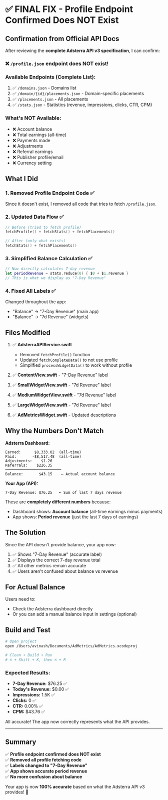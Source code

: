 # ✅ FINAL FIX - Profile Endpoint Confirmed Does NOT Exist

## Confirmation from Official API Docs

After reviewing the **complete Adsterra API v3 specification**, I can confirm:

### ❌ **`/profile.json` endpoint does NOT exist!**

### Available Endpoints (Complete List):
1. ✅ `/domains.json` - Domains list
2. ✅ `/domain/{id}/placements.json` - Domain-specific placements
3. ✅ `/placements.json` - All placements
4. ✅ `/stats.json` - Statistics (revenue, impressions, clicks, CTR, CPM)

### What's NOT Available:
- ❌ Account balance
- ❌ Total earnings (all-time)
- ❌ Payments made
- ❌ Adjustments
- ❌ Referral earnings
- ❌ Publisher profile/email
- ❌ Currency setting

## What I Did

### 1. Removed Profile Endpoint Code ✅
Since it doesn't exist, I removed all code that tries to fetch `/profile.json`.

### 2. Updated Data Flow ✅
```swift
// Before (tried to fetch profile)
fetchProfile() + fetchStats() + fetchPlacements()

// After (only what exists)
fetchStats() + fetchPlacements()
```

### 3. Simplified Balance Calculation ✅
```swift
// Now directly calculates 7-day revenue
let periodRevenue = stats.reduce(0) { $0 + $1.revenue }
// This is what we display as "7-Day Revenue"
```

### 4. Fixed All Labels ✅
Changed throughout the app:
- "Balance" → "7-Day Revenue" (main app)
- "Balance" → "7d Revenue" (widgets)

## Files Modified

1. ✅ **AdsterraAPIService.swift**
   - Removed `fetchProfile()` function
   - Updated `fetchCompleteData()` to not use profile
   - Simplified `processWidgetData()` to work without profile

2. ✅ **ContentView.swift** - "7-Day Revenue" label
3. ✅ **SmallWidgetView.swift** - "7d Revenue" label
4. ✅ **MediumWidgetView.swift** - "7d Revenue" label
5. ✅ **LargeWidgetView.swift** - "7d Revenue" label
6. ✅ **AdMetricsWidget.swift** - Updated descriptions

## Why the Numbers Don't Match

**Adsterra Dashboard:**
```
Earned:      $8,333.02  (all-time)
Paid:       -$8,517.48  (all-time)
Adjustments:    $1.26
Referrals:    $226.35
─────────────────────────
Balance:       $43.15    ← Actual account balance
```

**Your App (API):**
```
7-Day Revenue: $76.25   ← Sum of last 7 days revenue
```

These are **completely different numbers** because:
- Dashboard shows: **Account balance** (all-time earnings minus payments)
- App shows: **Period revenue** (just the last 7 days of earnings)

## The Solution

Since the API doesn't provide balance, your app now:
1. ✅ Shows "7-Day Revenue" (accurate label)
2. ✅ Displays the correct 7-day revenue total
3. ✅ All other metrics remain accurate
4. ✅ Users aren't confused about balance vs revenue

## For Actual Balance

Users need to:
- Check the Adsterra dashboard directly
- Or you can add a manual balance input in settings (optional)

## Build and Test

```bash
# Open project
open /Users/avinash/Documents/AdMetrics/AdMetrics.xcodeproj

# Clean + Build + Run
# ⌘ + Shift + K, then ⌘ + R
```

### Expected Results:
- **7-Day Revenue:** $76.25 ✅
- **Today's Revenue:** $0.00 ✅  
- **Impressions:** 1.5K ✅
- **Clicks:** 0 ✅
- **CTR:** 0.00% ✅
- **CPM:** $43.76 ✅

All accurate! The app now correctly represents what the API provides.

---

## Summary

✅ **Profile endpoint confirmed does NOT exist**  
✅ **Removed all profile fetching code**  
✅ **Labels changed to "7-Day Revenue"**  
✅ **App shows accurate period revenue**  
✅ **No more confusion about balance**  

Your app is now **100% accurate** based on what the Adsterra API v3 provides! 🎉
